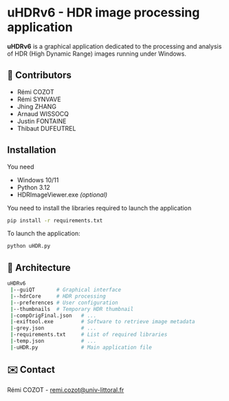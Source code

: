 # uHDRv6 - HDR image processing application

**uHDRv6** is a graphical application dedicated to the processing and analysis of HDR (High Dynamic Range) images running under Windows.

## 👥 Contributors
- Rémi COZOT
- Rémi SYNVAVE
- Jhing ZHANG
- Arnaud WISSOCQ
- Justin FONTAINE
- Thibaut DUFEUTREL

## Installation
You need
- Windows 10/11
- Python 3.12
- HDRImageViewer.exe *(optional)*

You need to install the libraries required to launch the application
```bash
pip install -r requirements.txt
```
To launch the application:
```bash
python uHDR.py
```

## 🔎 Architecture
```bash
uHDRv6
 |--guiQT       # Graphical interface
 |--hdrCore     # HDR processing
 |--preferences # User configuration
 |--thumbnails  # Temporary HDR thumbnail
 |-compOrigFinal.json   # ...
 |-exiftool.exe         # Software to retrieve image metadata
 |-grey.json            # ...
 |-requirements.txt     # List of required libraries
 |-temp.json            # ...
 |-uHDR.py              # Main application file
```

## ✉️ Contact
Rémi COZOT - remi.cozot@univ-littoral.fr